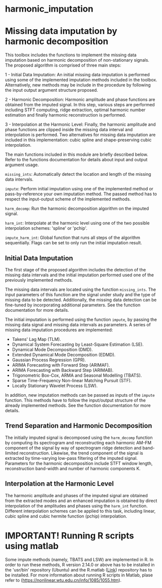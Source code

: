 # harmonic_imputation
# Missing data imputation by harmonic decomposition

This toolbox includes the functions to implement the missing data imputation based on harmonic decomposition of non-stationary signals. The proposed algorithm is comprised of three main steps:

1 - Initial Data Imputation: An initial missing data imputation is performed using some of the implemented imputation methods included in the toolbox. Alternatively, new methods may be include in the procedure by following the input output argument structure proposed. 

2 - Harmonic Decomposition: Harmonic amplitude and phase functions are obtained from the imputed signal. In this step, various steps are performed including STFT computing, ridge extraction, optimal harmonic number estimation and finally harmonic reconstruction is performed. 

3 - Interpolation at the Harmonic Level: Finally, the harmonic amplitude and phase functions are clipped inside the missing data interval and interpolation is performed. Two alternatives for missing data imputation are included in this implementation: cubic spline and shape-preserving cubic interpolation. 

The main functions included in this module are briefly described below. Refer to the functions documentation for details about input and output argument usage.

<code>missing_ints</code>: Automatically detect the location and length of the missing data intervals.

<code>impute</code>: Perform initial imputation using one of the implemented method or pass-by-reference your own imputation method. The passed method has to respect the input-output scheme of the implemented methods.

<code>harm_decomp</code>: Run the harmonic decomposition algorithm on the imputed signal.

<code>harm_int</code>: Interpolate at the harmonic level using one of the two possible interpolation schemes: 'spline' or 'pchip'.

<code>impute_harm_int</code>: Global function that runs all steps of the algorithm sequentially. Flags can be set to only run the initial imputation result.

## Initial Data Imputation

The first stage of the proposed algorithm includes the detection of the missing data intervals and the initial imputation performed used one of the previously implemented methods.

The missing data intervals are located using the function <code>missing_ints</code>. The input parameters of this function are the signal under study and the type of missing data to be detected. Additionally, the missing data detection can be fine-tuned by incorporating additional parameters. See the function documentation for more details.

The initial imputation is performed using the function <code>impute</code>, by passing the missing data signal and missing data intervals as parameters. A series of missing data imputation procedures are implemented:

* Takens' Lag Map (TLM).
* Dynamical System Forecasting by Least-Square Estimation (LSE).
* Dynamical Mode Decomposition (DMD).
* Extended Dynamical Mode Decomposition (EDMD).
* Gaussian Process Regression (GPR).
* ARIMA Forecasting with Forward Step (ARIMAF).
* ARIMA Forecasting with Backward Step (ARIMAB).
* Trigonometric Box-Cox, ARMA and Seasonal Modelling (TBATS).
* Sparse Time-Frequency Non-linear Matching Pursuit (STF).
* Locally Stationary Wavelet Process (LSW).

In addition, new imputation methods can be passed as inputs of the <code>impute</code> function. This methods have to follow the input/output structure of the already implemented methods. See the function documentation for more details.

## Trend Separation and Harmonic Decomposition

The initially imputed signal is decomposed using the <code>harm_decomp</code> function by computing its spectrogram and reconstructing each harmonic AM-FM component of the signal by way of spectrogram ridge detection and band-limited reconstruction. Likewise, the trend component of the signal is extracted by time-varying low-pass filtering of the imputed signal.
Parameters for the harmonic decomposition include STFT window length, reconstruction band-width and number of harmonic components K.

## Interpolation at the Harmonic Level

The harmonic amplitude and phases of the imputed signal are obtained from the extracted modes and an enhanced imputation is obtained by direct interpolation of the amplitudes and phases using the <code>harm_int</code> function. Different interpolation schemes can be applied to this task, including linear, cubic spline and cubic hermite function (pchip) interpolation. 


# IMPORTANT! Running R scripts using matlab

Some impute methods (namely, TBATS and LSW) are implemented in R. In order to run these methods, R version 2.14.0 or above has to be installed in the 'usr/bin' repository (Ubuntu) and the R.matlab ([Link](https://cran.r-project.org/web/packages/R.matlab/index.html)) repository has to be installed. For more information about running R scripts in Matlab, plase refer to (https://nonlinear.wtu.edu.cn/info/1085/1055.htm).
